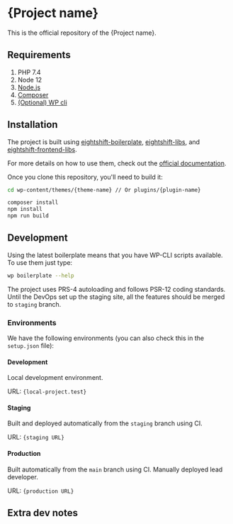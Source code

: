# {Project name}

This is the official repository of the {Project name}.

## Requirements

1. PHP 7.4
2. Node 12
3. [Node.js](https://nodejs.org/en/)
4. [Composer](https://getcomposer.org/)
5. [(Optional) WP cli](https://wp-cli.org/)

## Installation

The project is built using [eightshift-boilerplate](https://github.com/infinum/eightshift-boilerplate), [eightshift-libs](https://github.com/infinum/eightshift-libs), and [eightshift-frontend-libs](https://github.com/infinum/eightshift-frontend-libs).

For more details on how to use them, check out the [official documentation](https://infinum.github.io/eightshift-docs/).

Once you clone this repository, you'll need to build it:

```bash
cd wp-content/themes/{theme-name} // Or plugins/{plugin-name}

composer install
npm install
npm run build
```

## Development

Using the latest boilerplate means that you have WP-CLI scripts available. To use them just type: 

```bash
wp boilerplate --help
```

The project uses PRS-4 autoloading and follows PSR-12 coding standards. Until the DevOps set up the staging site, all the features should be merged to `staging` branch.
 
### Environments

We have the following environments (you can also check this in the `setup.json` file):

#### Development

Local development environment. 

URL: `{local-project.test}`

#### Staging 

Built and deployed automatically from the `staging` branch using CI.

URL: `{staging URL}`

#### Production 

Built automatically from the `main` branch using CI. Manually deployed lead developer.

URL: `{production URL}`

## Extra dev notes

